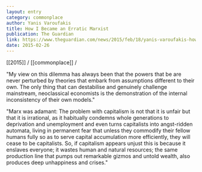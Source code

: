 ```yaml
---
layout: entry
category: commonplace
author: Yanis Varoufakis
title: How I Became an Erratic Marxist
publication: The Guardian
link: https://www.theguardian.com/news/2015/feb/18/yanis-varoufakis-how-i-became-an-erratic-marxist
date: 2015-02-26
---
```


[[2015]] / [[commonplace]] / 

"My view on this dilemma has always been that the powers that be are never perturbed by theories that embark from assumptions different to their own. The only thing that can destabilise and genuinely challenge mainstream, neoclassical economists is the demonstration of the internal inconsistency of their own models."

"Marx was adamant: The problem with capitalism is not that it is unfair but that it is irrational, as it habitually condemns whole generations to deprivation and unemployment and even turns capitalists into angst-ridden automata, living in permanent fear that unless they commodify their fellow humans fully so as to serve capital accumulation more efficiently, they will cease to be capitalists. So, if capitalism appears unjust this is because it enslaves everyone; it wastes human and natural resources; the same production line that pumps out remarkable gizmos and untold wealth, also produces deep unhappiness and crises."
